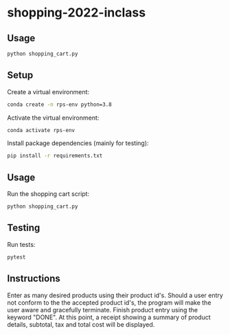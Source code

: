 # shopping-2022-inclass


## Usage


```sh
python shopping_cart.py
```

## Setup

Create a virtual environment:

```sh
conda create -n rps-env python=3.8
```

Activate the virtual environment:

```sh
conda activate rps-env
```

Install package dependencies (mainly for testing):

```sh
pip install -r requirements.txt
```

## Usage

Run the shopping cart script:

```sh
python shopping_cart.py
```

## Testing

Run tests:

```sh
pytest
```
## Instructions
Enter as many desired products using their product id's. Should a user entry not conform to the the accepted product id's, the program will make the user aware and gracefully terminate. Finish product entry using the keyword "DONE". At this point, a receipt showing a summary of product details, subtotal, tax and total cost will be displayed.